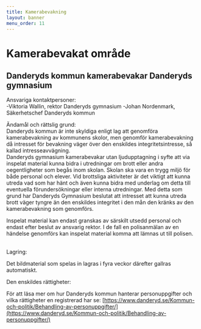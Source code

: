 ```yaml
---
title: Kamerabevakning
layout: banner
menu_order: 11
---
```


# Kamerabevakat område

## Danderyds kommun kamerabevakar Danderyds gymnasium

Ansvariga kontaktpersoner:<br>
-Viktoria Wallin, rektor Danderyds gymnasium
-Johan Nordenmark, Säkerhetschef Danderyds kommun
<br>

Ändamål och rättslig grund:<br>
Danderyds kommun är inte skyldiga enligt lag att genomföra kamerabevakning av kommunens skolor, men genomför kamerabevakning då intresset för bevakning väger över den enskildes integritetsintresse, så kallad intresseavvägning.
<br>
Danderyds gymnasium kamerabevakar utan ljudupptagning i syfte att via inspelat material kunna bidra i utredningar om brott eller andra oegentligheter som begås inom skolan. Skolan ska vara en trygg miljö för både personal och elever. Vid brottsliga aktiviteter är det viktigt att kunna utreda vad som har hänt och även kunna bidra med underlag om detta till eventuella förundersökningar eller interna utredningar. Med detta som grund har Danderyds Gymnasium beslutat att intresset att kunna utreda brott väger tyngre än den enskildes integritet i den mån den kränks av den kamerabevakning som genomförs.
<br>

Inspelat material kan endast granskas av särskilt utsedd personal och endast efter beslut av ansvarig rektor. I de fall en polisanmälan av en händelse genomförs kan inspelat material komma att lämnas ut till polisen.

<br>
Lagring:

Det bildmaterial som spelas in lagras i fyra veckor därefter gallras automatiskt.
<br>

Den enskildes rättigheter:

För att läsa mer om hur Danderyds kommun hanterar personuppgifter och vilka rättigheter en registrerad har se:
[https://www.danderyd.se/Kommun-och-politik/Behandling-av-personuppgifter/](https://www.danderyd.se/Kommun-och-politik/Behandling-av-personuppgifter/) 
